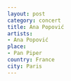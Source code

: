 ```yaml
---
layout: post
category: concert
title: Ana Popović
artists: 
- Ana Popović
place: 
- Pan Piper
country: France
city: Paris
---
```



